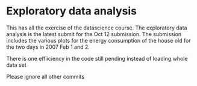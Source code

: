 Exploratory data analysis
==================
This has all the exercise of the datascience course. The exploratory data analysis is the latest submit for the Oct 12 submission. The submission includes the various plots for the energy consumption of the house old for the two days in 2007 Feb 1 and 2.

There is one effiiciency in  the code still pending instead of loading whole data set 

Please ignore all other commits
